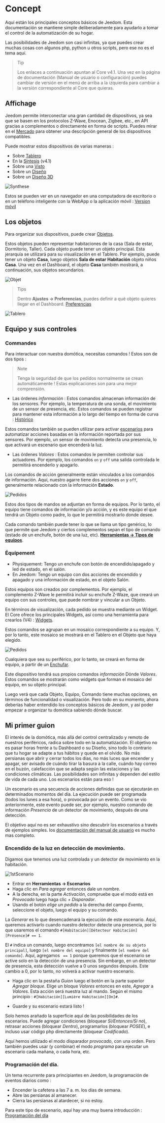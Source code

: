 # Concept

Aquí están los principales conceptos básicos de Jeedom. Esta documentación se mantiene simple deliberadamente para ayudarlo a tomar el control de la automatización de su hogar.

Las posibilidades de Jeedom son casi infinitas, ya que puedes crear muchas cosas con algunos php, python u otros scripts, pero ese no es el tema aquí.

> Tip
>
> Los enlaces a continuación apuntan al Core v4.1. Una vez en la página de documentación (Manual de usuario o configuración) puedes cambiar de versión en el menú de arriba a la izquierda para cambiar a la versión correspondiente al Core que quieras.

## Affichage

Jeedom permite interconectar una gran cantidad de dispositivos, ya sea que se basen en los protocolos Z-Wave, Enocean, Zigbee, etc., en API gracias a complementos o directamente en forma de scripts. Puedes mirar en el [Mercado](https://market.jeedom.com/) para obtener una descripción general de los dispositivos compatibles.

Puede mostrar estos dispositivos de varias maneras :

- Sobre [Tablero](/es_ES/core/4.1/dashboard)
- En la [Síntesis](/es_ES/core/4.1/overview) (v4.1)
- Sobre una [Visto](/es_ES/core/4.1/view)
- Sobre un [Diseño](/es_ES/core/4.1/design)
- Sobre un [Diseño 3D](/es_ES/core/4.1/design3d)

![Synthese](images/concept-synthese.jpg)

Estos se pueden ver en un navegador en una computadora de escritorio o en un teléfono inteligente con la WebApp o la aplicación móvil : [Version móvil](/es_ES/mobile/index)

## Los objetos

Para organizar sus dispositivos, puede crear [Objetos](/es_ES/core/4.1/object).

Estos objetos pueden representar habitaciones de la casa (Sala de estar, Dormitorio, Taller). Cada objeto puede tener un objeto principal. Esta jerarquía se utilizará para su visualización en el Tablero. Por ejemplo, puede tener un objeto **Casa**, luego objetos **Sala de estar** **Habitación** objeto niños **Casa**. Una vez en el Dashboard, el objeto **Casa** también mostrará, a continuación, sus objetos secundarios.

![Objet](images/concept-objet.jpg)

> Tips
>
> Dentro **Ajustes → Preferencias**, puedes definir a qué objeto quieres llegar en el Dashboard. [Preferencias](/es_ES/core/4.1/profils)

![Tablero](images/concept-dashboard.jpg)

## Equipo y sus controles

### Commandes

Para interactuar con nuestra domótica, necesitas comandos ! Estos son de dos tipos :

> Note
>
> Tenga la seguridad de que los pedidos normalmente se crean automáticamente ! Estas explicaciones son para una mejor comprensión.

- Las órdenes *información* :
Estos comandos almacenan información de los sensores. Por ejemplo, la temperatura de una sonda, el movimiento de un sensor de presencia, etc.
Estos comandos se pueden registrar para mantener esta información a lo largo del tiempo en forma de curva : [Histórico](/es_ES/core/4.1/history)

Estos comandos también se pueden utilizar para activar [escenarios](/es_ES/core/4.1/scenario) para automatizar acciones basadas en la información reportada por sus sensores. Por ejemplo, un sensor de movimiento detecta una presencia, lo que activará un escenario que encenderá la luz.

- Las órdenes *Valores* :
Estos comandos le permiten controlar sus actuadores. Por ejemplo, los comandos ``on`` y ``off`` una salida controlada le permitirá encenderlo y apagarlo.

Los comandos de acción generalmente están vinculados a los comandos de información. Aquí, nuestro agarre tiene dos acciones ``on`` y ``off``, generalmente relacionado con la información **Estado**.

![Pedidos](images/concept-commands.jpg)

Estos dos tipos de mandos se adjuntan en forma de equipos. Por lo tanto, el equipo tiene comandos de información y/o acción, y es este equipo el que tendrá un Objeto como padre, lo que le permitirá mostrarlo donde desee.

Cada comando también puede tener lo que se llama un tipo genérico, lo que permite que Jeedom y ciertos complementos sepan el tipo de comando (estado de un enchufe, botón de una luz, etc). [**Herramientas → Tipos de equipos**](/es_ES/core/4.2/types).

### Équipement

- Physiquement: Tengo un enchufe con botón de encendido/apagado y led de estado, en el salón.
- En Jeedom: Tengo un equipo con dos acciones de encendido y apagado y una información de estado, en el objeto Salón.

Estos equipos son creados por complementos. Por ejemplo, el complemento Z-Wave le permitirá incluir su enchufe Z-Waze, que creará un equipo con sus controles, que puede nombrar y vincular a un Objeto.

En términos de visualización, cada pedido se muestra mediante un Widget. El Core ofrece los principales Widgets, así como una herramienta para crearlos (V4) : [Widgets](/es_ES/core/4.1/widgets).

Estos comandos se agrupan en un mosaico correspondiente a su equipo. Y, por lo tanto, este mosaico se mostrará en el Tablero en el Objeto que haya elegido.

![Pedidos](images/concept-equipment.jpg)

Cualquiera que sea su periférico, por lo tanto, se creará en forma de equipo, a partir de un [Enchufar](/es_ES/core/4.1/plugin).

Este dispositivo tendrá sus propios comandos *información* Dónde *Valores*. Estos comandos se mostrarán como widgets que forman el mosaico del equipo, en su objeto principal.

Luego verá que cada Objeto, Equipo, Comando tiene muchas opciones, en términos de funcionalidad o visualización. Pero todo en su momento, ahora deberías haber entendido los conceptos básicos de Jeedom, y así poder empezar a organizar tu domótica sabiendo dónde buscar.

## Mi primer guion

El interés de la domótica, más allá del control centralizado y remoto de nuestros periféricos, radica sobre todo en la automatización. El objetivo no es pasar horas frente a tu Dashboard o su Diseño, sino todo lo contrario que tu hogar se adapte a tus hábitos y quede en el olvido. No más persianas que abrir y cerrar todos los días, no más luces que encender y apagar, ser avisado de cuándo tirar la basura a la calle, cuándo hay correo en el buzón, calefacción que se adapta según las estaciones y las condiciones climáticas. Las posibilidades son infinitas y dependen del estilo de vida de cada uno. Los escenarios están para eso !

Un escenario es una secuencia de acciones definidas que se ejecutarán en determinados momentos del día. La ejecución puede ser programada (todos los lunes a esa hora), o provocada por un evento. Como se vio anteriormente, este evento puede ser, por ejemplo, nuestro comando de información *Presencia* de un detector de movimiento, después de una detección.

El objetivo aquí no es ser exhaustivo sino descubrir los escenarios a través de ejemplos simples. los [documentación del manual de usuario](/es_ES/core/4.1/scenario) es mucho mas completo.


### Encendido de la luz en detección de movimiento.

Digamos que tenemos una luz controlada y un detector de movimiento en la habitación.

![1stScenario](images/1stScenario.gif)

- Entrar en **Herramientas → Escenarios**
- Haga clic en *Para agregar* entonces dale un nombre.
- A la derecha, en la parte *Activación*, compruebe que el modo está en *Provocado* luego haga clic *+ Disparador*.
- Usando el botón *elige un pedido* a la derecha del campo *Evento*, seleccione el objeto, luego el equipo y su comando.

La *Generar* es lo que desencadenará la ejecución de este escenario. Aquí, queremos activarlo cuando nuestro detector detecte una presencia, por lo que usaremos el comando `#[Habitación][Détecteur Habitación][Présence]# == 1`.

El `#` indica un comando, luego encontramos `[el nombre de su objeto principal]`, luego `[el nombre del equipo]` y finalmente `[el nombre del comando]`. Aquí, agregamos ` == 1` porque queremos que el escenario se active solo en la detección de una presencia. Sin embargo, en un detector de presencia, esta detección vuelve a 0 unos segundos después. Este cambio a 0, por lo tanto, no volverá a activar nuestro escenario.

- Haga clic en la pestaña *Guion* luego el botón en la parte superior *Agregar bloque*. Elige un bloque *Valores* entonces en este, *Agregar* a *Valores*. Esta acción será nuestra luz al mando. Según el mismo principio : `#[Habitación][Lumière Habitación][On]#`.

- Guarde y su escenario estará listo !

Solo hemos arañado la superficie aquí de las posibilidades de los escenarios. Puede agregar condiciones (bloquear *Si/Entonces/Si no*), retrasar acciones (bloquear *Dentro*), programarlos (bloquear *POSEE*), e incluso usar código php directamente (bloquear *Codificado*).

Aquí hemos utilizado el modo disparador *provocado*, con una orden. Pero también puedes usar (y combinar) el modo *programa* para ejecutar un escenario cada mañana, o cada hora, etc.


### Programación del día.

Un tema recurrente para principiantes en Jeedom, la programación de eventos diarios como :

- Encender la cafetera a las 7 a. m. los días de semana.
- Abre las persianas al amanecer.
- Cierra las persianas al atardecer, si no estoy.

Para este tipo de escenario, aquí hay una muy buena introducción : [Programación del día](https://kiboost.github.io/jeedom_docs/jeedomV4Tips/Tutos/ProgDuJour/es_ES/)

